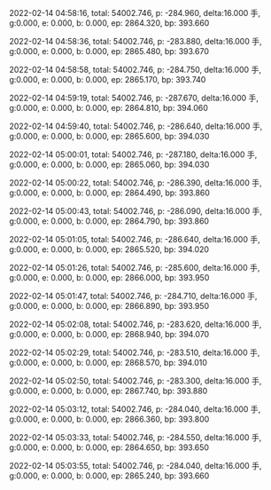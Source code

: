 2022-02-14 04:58:16, total: 54002.746, p: -284.960, delta:16.000 手, g:0.000, e: 0.000, b: 0.000, ep: 2864.320, bp: 393.660

2022-02-14 04:58:36, total: 54002.746, p: -283.880, delta:16.000 手, g:0.000, e: 0.000, b: 0.000, ep: 2865.480, bp: 393.670

2022-02-14 04:58:58, total: 54002.746, p: -284.750, delta:16.000 手, g:0.000, e: 0.000, b: 0.000, ep: 2865.170, bp: 393.740

2022-02-14 04:59:19, total: 54002.746, p: -287.670, delta:16.000 手, g:0.000, e: 0.000, b: 0.000, ep: 2864.810, bp: 394.060

2022-02-14 04:59:40, total: 54002.746, p: -286.640, delta:16.000 手, g:0.000, e: 0.000, b: 0.000, ep: 2865.600, bp: 394.030

2022-02-14 05:00:01, total: 54002.746, p: -287.180, delta:16.000 手, g:0.000, e: 0.000, b: 0.000, ep: 2865.060, bp: 394.030

2022-02-14 05:00:22, total: 54002.746, p: -286.390, delta:16.000 手, g:0.000, e: 0.000, b: 0.000, ep: 2864.490, bp: 393.860

2022-02-14 05:00:43, total: 54002.746, p: -286.090, delta:16.000 手, g:0.000, e: 0.000, b: 0.000, ep: 2864.790, bp: 393.860

2022-02-14 05:01:05, total: 54002.746, p: -286.640, delta:16.000 手, g:0.000, e: 0.000, b: 0.000, ep: 2865.520, bp: 394.020

2022-02-14 05:01:26, total: 54002.746, p: -285.600, delta:16.000 手, g:0.000, e: 0.000, b: 0.000, ep: 2866.000, bp: 393.950

2022-02-14 05:01:47, total: 54002.746, p: -284.710, delta:16.000 手, g:0.000, e: 0.000, b: 0.000, ep: 2866.890, bp: 393.950

2022-02-14 05:02:08, total: 54002.746, p: -283.620, delta:16.000 手, g:0.000, e: 0.000, b: 0.000, ep: 2868.940, bp: 394.070

2022-02-14 05:02:29, total: 54002.746, p: -283.510, delta:16.000 手, g:0.000, e: 0.000, b: 0.000, ep: 2868.570, bp: 394.010

2022-02-14 05:02:50, total: 54002.746, p: -283.300, delta:16.000 手, g:0.000, e: 0.000, b: 0.000, ep: 2867.740, bp: 393.880

2022-02-14 05:03:12, total: 54002.746, p: -284.040, delta:16.000 手, g:0.000, e: 0.000, b: 0.000, ep: 2866.360, bp: 393.800

2022-02-14 05:03:33, total: 54002.746, p: -284.550, delta:16.000 手, g:0.000, e: 0.000, b: 0.000, ep: 2864.650, bp: 393.650

2022-02-14 05:03:55, total: 54002.746, p: -284.040, delta:16.000 手, g:0.000, e: 0.000, b: 0.000, ep: 2865.240, bp: 393.660